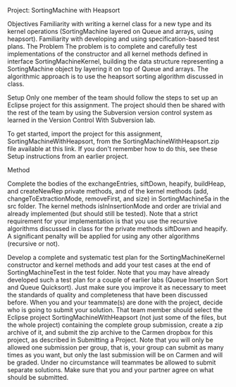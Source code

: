 Project: SortingMachine with Heapsort
 
Objectives
Familiarity with writing a kernel class for a new type and its kernel operations (SortingMachine layered on Queue and arrays, using heapsort).
Familiarity with developing and using specification-based test plans.
The Problem
The problem is to complete and carefully test implementations of the constructor and all kernel methods defined in interface SortingMachineKernel, building the data structure representing a SortingMachine object by layering it on top of Queue and arrays. The algorithmic approach is to use the heapsort sorting algorithm discussed in class.


Setup
Only one member of the team should follow the steps to set up an Eclipse project for this assignment. The project should then be shared with the rest of the team by using the Subversion version control system as learned in the Version Control With Subversion lab.

To get started, import the project for this assignment, SortingMachineWithHeapsort, from the SortingMachineWithHeapsort.zip file available at this link. If you don't remember how to do this, see these Setup instructions from an earlier project.

Method


Complete the bodies of the exchangeEntries, siftDown, heapify, buildHeap, and createNewRep private methods, and of the kernel methods (add, changeToExtractionMode, removeFirst, and size) in SortingMachine5a in the src folder. The kernel methods isInInsertionMode and order are trivial and already implemented (but should still be tested).
Note that a strict requirement for your implementation is that you use the recursive algorithms discussed in class for the private methods siftDown and heapify. A significant penalty will be applied for using any other algorithms (recursive or not).

Develop a complete and systematic test plan for the SortingMachineKernel constructor and kernel methods and add your test cases at the end of SortingMachineTest in the test folder. Note that you may have already developed such a test plan for a couple of earlier labs (Queue Insertion Sort and Queue Quicksort). Just make sure you improve it as necessary to meet the standards of quality and completeness that have been discussed before.
When you and your teammate(s) are done with the project, decide who is going to submit your solution. That team member should select the Eclipse project SortingMachineWithHeapsort (not just some of the files, but the whole project) containing the complete group submission, create a zip archive of it, and submit the zip archive to the Carmen dropbox for this project, as described in Submitting a Project. Note that you will only be allowed one submission per group, that is, your group can submit as many times as you want, but only the last submission will be on Carmen and will be graded. Under no circumstance will teammates be allowed to submit separate solutions. Make sure that you and your partner agree on what should be submitted.
